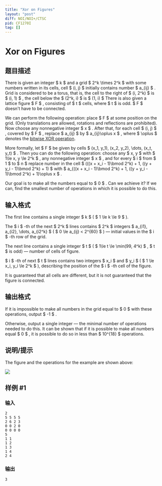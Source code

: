 ```yaml
---
title: "Xor on Figures"
layout: "post"
diff: NOI/NOI+/CTSC
pid: CF1270I
tag: []
---
```


# Xor on Figures

## 题目描述

There is given an integer $ k $ and a grid $ 2^k \times 2^k $ with some numbers written in its cells, cell $ (i, j) $ initially contains number $ a_{ij} $ . Grid is considered to be a torus, that is, the cell to the right of $ (i, 2^k) $ is $ (i, 1) $ , the cell below the $ (2^k, i) $ is $ (1, i) $ There is also given a lattice figure $ F $ , consisting of $ t $ cells, where $ t $ is odd. $ F $ doesn't have to be connected.

We can perform the following operation: place $ F $ at some position on the grid. (Only translations are allowed, rotations and reflections are prohibited). Now choose any nonnegative integer $ x $ . After that, for each cell $ (i, j) $ , covered by $ F $ , replace $ a_{ij} $ by $ a_{ij}\oplus x $ , where $ \oplus $ denotes the [bitwise XOR operation](https://en.wikipedia.org/wiki/Bitwise_operation#XOR).

More formally, let $ F $ be given by cells $ (x_1, y_1), (x_2, y_2), \dots, (x_t, y_t) $ . Then you can do the following operation: choose any $ x, y $ with $ 1\le x, y \le 2^k $ , any nonnegative integer $ x $ , and for every $ i $ from $ 1 $ to $ n $ replace number in the cell $ (((x + x_i - 1)\bmod 2^k) + 1, ((y + y_i - 1)\bmod 2^k) + 1) $ with $ a_{((x + x_i - 1)\bmod 2^k) + 1, ((y + y_i - 1)\bmod 2^k) + 1}\oplus x $ .

Our goal is to make all the numbers equal to $ 0 $ . Can we achieve it? If we can, find the smallest number of operations in which it is possible to do this.

## 输入格式

The first line contains a single integer $ k $ ( $ 1 \le k \le 9 $ ).

The $ i $ -th of the next $ 2^k $ lines contains $ 2^k $ integers $ a_{i1}, a_{i2}, \dots, a_{i2^k} $ ( $ 0 \le a_{ij} < 2^{60} $ ) — initial values in the $ i $ -th row of the grid.

The next line contains a single integer $ t $ ( $ 1\le t \le \min(99, 4^k) $ , $ t $ is odd) — number of cells of figure.

 $ i $ -th of next $ t $ lines contains two integers $ x_i $ and $ y_i $ ( $ 1 \le x_i, y_i \le 2^k $ ), describing the position of the $ i $ -th cell of the figure.

It is guaranteed that all cells are different, but it is not guaranteed that the figure is connected.

## 输出格式

If it is impossible to make all numbers in the grid equal to $ 0 $ with these operations, output $ -1 $ .

Otherwise, output a single integer — the minimal number of operations needed to do this. It can be shown that if it is possible to make all numbers equal $ 0 $ , it is possible to do so in less than $ 10^{18} $ operations.

## 说明/提示

The figure and the operations for the example are shown above:

 ![](https://cdn.luogu.com.cn/upload/vjudge_pic/CF1270I/511777d098f2351e14f6ca9e9eca0ce62e603850.png)

## 样例 #1

### 输入

```
2
5 5 5 5
2 6 2 3
0 0 2 0
0 0 0 0
5
1 1
1 2
1 3
1 4
2 4

```

### 输出

```
3
```

